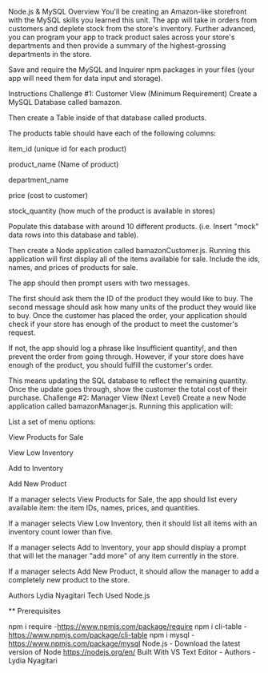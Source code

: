 Node.js & MySQL
Overview
You'll be creating an Amazon-like storefront with the MySQL skills you learned this unit. The app will take in orders from customers and deplete stock from the store's inventory. Further advanced, you can program your app to track product sales across your store's departments and then provide a summary of the highest-grossing departments in the store.

Save and require the MySQL and Inquirer npm packages in your files (your app will need them for data input and storage).

Instructions
Challenge #1: Customer View (Minimum Requirement)
Create a MySQL Database called bamazon.

Then create a Table inside of that database called products.

The products table should have each of the following columns:

item_id (unique id for each product)

product_name (Name of product)

department_name

price (cost to customer)

stock_quantity (how much of the product is available in stores)

Populate this database with around 10 different products. (i.e. Insert "mock" data rows into this database and table).

Then create a Node application called bamazonCustomer.js. Running this application will first display all of the items available for sale. Include the ids, names, and prices of products for sale.

The app should then prompt users with two messages.

The first should ask them the ID of the product they would like to buy.
The second message should ask how many units of the product they would like to buy.
Once the customer has placed the order, your application should check if your store has enough of the product to meet the customer's request.

If not, the app should log a phrase like Insufficient quantity!, and then prevent the order from going through.
However, if your store does have enough of the product, you should fulfill the customer's order.

This means updating the SQL database to reflect the remaining quantity.
Once the update goes through, show the customer the total cost of their purchase.
Challenge #2: Manager View (Next Level)
Create a new Node application called bamazonManager.js. Running this application will:

List a set of menu options:

View Products for Sale

View Low Inventory

Add to Inventory

Add New Product

If a manager selects View Products for Sale, the app should list every available item: the item IDs, names, prices, and quantities.

If a manager selects View Low Inventory, then it should list all items with an inventory count lower than five.

If a manager selects Add to Inventory, your app should display a prompt that will let the manager "add more" of any item currently in the store.

If a manager selects Add New Product, it should allow the manager to add a completely new product to the store.

Authors Lydia Nyagitari Tech Used Node.js

** Prerequisites

npm i require -https://www.npmjs.com/package/require
npm i cli-table -https://www.npmjs.com/package/cli-table
npm i mysql -https://www.npmjs.com/package/mysql
Node.js - Download the latest version of Node https://nodejs.org/en/
Built With VS Text Editor -
Authors - Lydia Nyagitari
